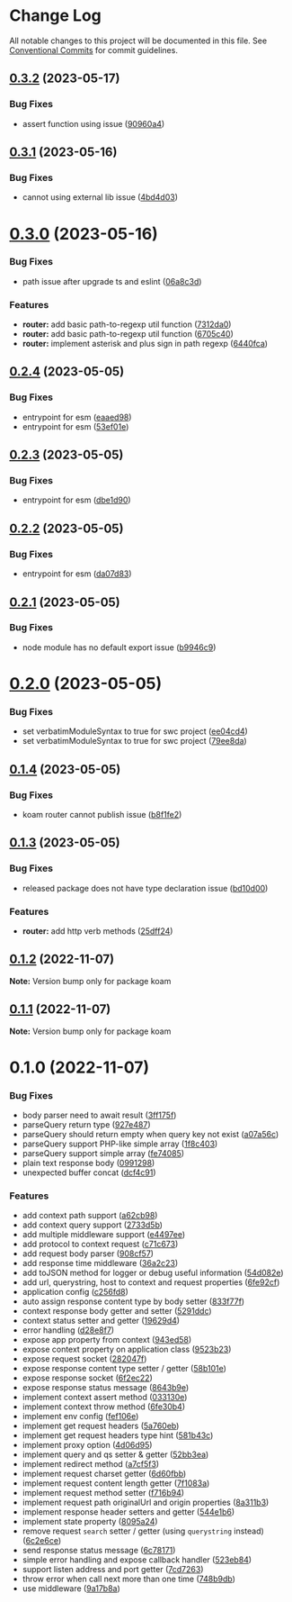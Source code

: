 # Change Log

All notable changes to this project will be documented in this file.
See [Conventional Commits](https://conventionalcommits.org) for commit guidelines.

## [0.3.2](https://github.com/mutoe/koam/compare/v0.3.1...v0.3.2) (2023-05-17)


### Bug Fixes

* assert function using issue ([90960a4](https://github.com/mutoe/koam/commit/90960a443f4cc772dce34cca50f4aedf1768c5b6))





## [0.3.1](https://github.com/mutoe/koam/compare/v0.3.0...v0.3.1) (2023-05-16)


### Bug Fixes

* cannot using external lib issue ([4bd4d03](https://github.com/mutoe/koam/commit/4bd4d032896e9616d6559c3ad5ca50445bf41c8d))





# [0.3.0](https://github.com/mutoe/koam/compare/v0.2.4...v0.3.0) (2023-05-16)


### Bug Fixes

* path issue after upgrade ts and eslint ([06a8c3d](https://github.com/mutoe/koam/commit/06a8c3dc962e66c61ce44f27e8a6129bd9e3e445))


### Features

* **router:** add basic path-to-regexp util function ([7312da0](https://github.com/mutoe/koam/commit/7312da0c12009c3ac51ac96578cd299607ccff6c))
* **router:** add basic path-to-regexp util function ([6705c40](https://github.com/mutoe/koam/commit/6705c40742e29dbfd6279b21f240ac67a8813b2c))
* **router:** implement asterisk and plus sign in path regexp ([6440fca](https://github.com/mutoe/koam/commit/6440fca85c2389dff795c5b9ea1b06d976edb09d))





## [0.2.4](https://github.com/mutoe/koam/compare/v0.2.3...v0.2.4) (2023-05-05)


### Bug Fixes

* entrypoint for esm ([eaaed98](https://github.com/mutoe/koam/commit/eaaed98eff9717cb2d2b462099f5edb233d02a32))
* entrypoint for esm ([53ef01e](https://github.com/mutoe/koam/commit/53ef01e0d3a4fc091f280d8df5371361b3b01b96))





## [0.2.3](https://github.com/mutoe/koam/compare/v0.2.2...v0.2.3) (2023-05-05)


### Bug Fixes

* entrypoint for esm ([dbe1d90](https://github.com/mutoe/koam/commit/dbe1d9098b3cc1bc53b85210e9b85e43135a1792))





## [0.2.2](https://github.com/mutoe/koam/compare/v0.2.1...v0.2.2) (2023-05-05)


### Bug Fixes

* entrypoint for esm ([da07d83](https://github.com/mutoe/koam/commit/da07d832bb58de824699295aaedb62770f5cabb5))





## [0.2.1](https://github.com/mutoe/koam/compare/v0.2.0...v0.2.1) (2023-05-05)


### Bug Fixes

* node module has no default export issue ([b9946c9](https://github.com/mutoe/koam/commit/b9946c9534d307cbb19238fd96c7f50992617e3e))





# [0.2.0](https://github.com/mutoe/koam/compare/v0.1.4...v0.2.0) (2023-05-05)


### Bug Fixes

* set verbatimModuleSyntax to true for swc project ([ee04cd4](https://github.com/mutoe/koam/commit/ee04cd4a6641330897664cf982151a4af99a9253))
* set verbatimModuleSyntax to true for swc project ([79ee8da](https://github.com/mutoe/koam/commit/79ee8da5daa4d9ce9f05cdbe0ba3fa12d936f108))





## [0.1.4](https://github.com/mutoe/koam/compare/v0.1.3...v0.1.4) (2023-05-05)


### Bug Fixes

* koam router cannot publish issue ([b8f1fe2](https://github.com/mutoe/koam/commit/b8f1fe204394c479f44790c03bd8403573a10214))





## [0.1.3](https://github.com/mutoe/koam/compare/v0.1.2...v0.1.3) (2023-05-05)


### Bug Fixes

* released package does not have type declaration issue ([bd10d00](https://github.com/mutoe/koam/commit/bd10d005703b6e7433af487cde93078424e0ff99))


### Features

* **router:** add http verb methods ([25dff24](https://github.com/mutoe/koam/commit/25dff241864993f60c9424aff580621b352748f8))





## [0.1.2](https://github.com/mutoe/koam/compare/v0.1.1...v0.1.2) (2022-11-07)

**Note:** Version bump only for package koam





## [0.1.1](https://github.com/mutoe/koam/compare/v0.1.0...v0.1.1) (2022-11-07)

**Note:** Version bump only for package koam





# 0.1.0 (2022-11-07)


### Bug Fixes

* body parser need to await result ([3ff175f](https://github.com/mutoe/koam/commit/3ff175f078520c7710fa5caabb0b846fbb2ef0ff))
* parseQuery return type ([927e487](https://github.com/mutoe/koam/commit/927e487742ef5f911fa3f694ebc5ff00e5720f48))
* parseQuery should return empty when query key not exist ([a07a56c](https://github.com/mutoe/koam/commit/a07a56c0733af1eedca7191d26ac25921e2bf3a8))
* parseQuery support PHP-like simple array ([1f8c403](https://github.com/mutoe/koam/commit/1f8c40313a55f6adacb632299054d9f34e1905e2))
* parseQuery support simple array ([fe74085](https://github.com/mutoe/koam/commit/fe740859ff03b9b953fa9d16a38bcee656216cc0))
* plain text response body ([0991298](https://github.com/mutoe/koam/commit/09912983d63e928ce89e53bc2d848741c184286d))
* unexpected buffer concat ([dcf4c91](https://github.com/mutoe/koam/commit/dcf4c91dd0768c518ab41e23ef3bc9c99ec95619))


### Features

* add context path support ([a62cb98](https://github.com/mutoe/koam/commit/a62cb98a96ccd956ef88558538e8d564224933fe))
* add context query support ([2733d5b](https://github.com/mutoe/koam/commit/2733d5b712860ddd975215a1f8e095c0b8ee51f3))
* add multiple middleware support ([e4497ee](https://github.com/mutoe/koam/commit/e4497ee77609d04e41a3b18ed2c9f4c81c54a099))
* add protocol to context request ([c71c673](https://github.com/mutoe/koam/commit/c71c6732001501d33aa672a20eeabec7a5c27470))
* add request body parser ([908cf57](https://github.com/mutoe/koam/commit/908cf57a10be63b4eeb7decc1d56fbe2791cc5f6))
* add response time middleware ([36a2c23](https://github.com/mutoe/koam/commit/36a2c2368923a8fe27b4234b69ca94f744abe90a))
* add toJSON method for logger or debug useful information ([54d082e](https://github.com/mutoe/koam/commit/54d082e398287cbf52d96ad692daf9b2f0b5d5a2))
* add url, querystring, host to context and request properties ([6fe92cf](https://github.com/mutoe/koam/commit/6fe92cf5451ee3fb15c93c74183627c67ff4a71c))
* application config ([c256fd8](https://github.com/mutoe/koam/commit/c256fd8d9a2af42e6aa7327d832ca8e148a83bb0))
* auto assign response content type by body setter ([833f77f](https://github.com/mutoe/koam/commit/833f77f94e2c8d43df73c824ba65a415419fd564))
* context response body getter and setter ([5291ddc](https://github.com/mutoe/koam/commit/5291ddcd9808e9bf24c12c1a34b87f724ca39e48))
* context status setter and getter ([19629d4](https://github.com/mutoe/koam/commit/19629d4ed69863a8370c4bd90867150c4326f9af))
* error handling ([d28e8f7](https://github.com/mutoe/koam/commit/d28e8f73e7a96628fa56f2f2d699ab8b374eb768))
* expose app property from context ([943ed58](https://github.com/mutoe/koam/commit/943ed5829975d32d508c648de6604a5667305cb8))
* expose context property on application class ([9523b23](https://github.com/mutoe/koam/commit/9523b230e70e85564c30faedc8237741b2925b3f))
* expose request socket ([282047f](https://github.com/mutoe/koam/commit/282047f0006172f906334e7102cd0b7488a2c385))
* expose response content type setter / getter ([58b101e](https://github.com/mutoe/koam/commit/58b101e29bc0a74b612b21122f02d462cbdd7ff7))
* expose response socket ([6f2ec22](https://github.com/mutoe/koam/commit/6f2ec226a4052cb2ff346a99eb7f93a8e01e8c99))
* expose response status message ([8643b9e](https://github.com/mutoe/koam/commit/8643b9e098f364171ef8eb341817a5db3e92cb73))
* implement context assert method ([033130e](https://github.com/mutoe/koam/commit/033130e969c6a54d1939326f80c9f78972e262f7))
* implement context throw method ([6fe30b4](https://github.com/mutoe/koam/commit/6fe30b47e38ee807c275e6bb1b8a9fa1f09cecd5))
* implement env config ([fef106e](https://github.com/mutoe/koam/commit/fef106ee25e4413bae84e2192bcde9e731ecbcb2))
* implement get request headers ([5a760eb](https://github.com/mutoe/koam/commit/5a760eb2d9e2b2d2c8081372ba48c08f59b779f3))
* implement get request headers type hint ([581b43c](https://github.com/mutoe/koam/commit/581b43c2b66d03bf90c83184f34d33f314595b52))
* implement proxy option ([4d06d95](https://github.com/mutoe/koam/commit/4d06d954cedec068860f054db128d50e0de9c2cf))
* implement query and qs setter & getter ([52bb3ea](https://github.com/mutoe/koam/commit/52bb3eabd231ea474aafeeed645c8df4a539175e))
* implement redirect method ([a7cf5f3](https://github.com/mutoe/koam/commit/a7cf5f362aa1b0704cac3dd634d8a19fbaeb9869))
* implement request charset getter ([6d60fbb](https://github.com/mutoe/koam/commit/6d60fbb4fba69c12a04ad6ddd028f0d4f00e3853))
* implement request content length getter ([7f1083a](https://github.com/mutoe/koam/commit/7f1083ab61f418c206f33a148b6e218531c8b6e3))
* implement request method setter ([f716b94](https://github.com/mutoe/koam/commit/f716b9424e19ce2aa765b54c90ff36c437e1d4c3))
* implement request path originalUrl and origin properties ([8a311b3](https://github.com/mutoe/koam/commit/8a311b3ac23db248b495dfe697f37677b2ac41aa))
* implement response header setters and getter ([544e1b6](https://github.com/mutoe/koam/commit/544e1b6c5ca2c55aeaf18cb7e7366153c2b6f806))
* implement state property ([8095a24](https://github.com/mutoe/koam/commit/8095a2445ff3672d5e8ea0053c4ed4e7fa5cc883))
* remove request `search` setter / getter (using `querystring` instead) ([6c2e6ce](https://github.com/mutoe/koam/commit/6c2e6ce7a25b8d7a4fdc1fe06ac16a5b1960be77))
* send response status message ([6c78171](https://github.com/mutoe/koam/commit/6c7817176c28754a0502d5b584cc5c8d041b2014))
* simple error handling and expose callback handler ([523eb84](https://github.com/mutoe/koam/commit/523eb842e584f82284ab50333f4a1728bb5e0755))
* support listen address and port getter ([7cd7263](https://github.com/mutoe/koam/commit/7cd7263dab89a6af79c7de3ed432f9c28b19ac4c))
* throw error when call next more than one time ([748b9db](https://github.com/mutoe/koam/commit/748b9dbaa1de1e58ed396d824ba26c0aafd27e25))
* use middleware ([9a17b8a](https://github.com/mutoe/koam/commit/9a17b8a9af31f38526c01970b6866717e3c82c41))
